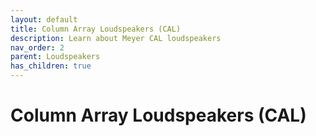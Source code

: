 ```yaml
---
layout: default
title: Column Array Loudspeakers (CAL)
description: Learn about Meyer CAL loudspeakers
nav_order: 2
parent: Loudspeakers
has_children: true
---
```


# Column Array Loudspeakers (CAL)